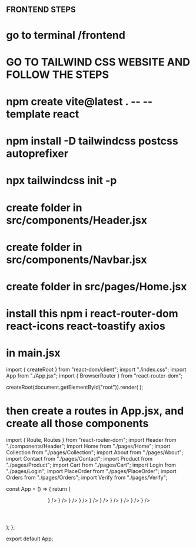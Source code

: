 ## FRONTEND STEPS

# go to terminal /frontend

# GO TO TAILWIND CSS WEBSITE AND FOLLOW THE STEPS

# npm create vite@latest . -- --template react

# npm install -D tailwindcss postcss autoprefixer

# npx tailwindcss init -p

# create folder in src/components/Header.jsx

# create folder in src/components/Navbar.jsx

# create folder in src/pages/Home.jsx

# install this npm i react-router-dom react-icons react-toastify axios

# in main.jsx

import { createRoot } from "react-dom/client";
import "./index.css";
import App from "./App.jsx";
import { BrowserRouter } from "react-router-dom";

createRoot(document.getElementById("root")).render(
<BrowserRouter>
<App />
</BrowserRouter>
);

# then create a routes in App.jsx, and create all those components

import { Route, Routes } from "react-router-dom";
import Header from "./components/Header";
import Home from "./pages/Home";
import Collection from "./pages/Collection";
import About from "./pages/About";
import Contact from "./pages/Contact";
import Product from "./pages/Product";
import Cart from "./pages/Cart";
import Login from "./pages/Login";
import PlaceOrder from "./pages/PlaceOrder";
import Orders from "./pages/Orders";
import Verify from "./pages/Verify";

const App = () => {
return (
<main className="">
<Header />
<Routes>
<Route path="/" element={<Home />} />
<Route path="/collection" element={<Collection />} />
<Route path="/about" element={<About />} />
<Route path="/contact" element={<Contact />} />
<Route path="/product/:productId" element={<Product />} />
<Route path="/cart" element={<Cart />} />
<Route path="/login" element={<Login />} />
<Route path="/place-order" element={<PlaceOrder />} />
<Route path="/orders" element={<Orders />} />
<Route path="/verify" element={<Verify />} />
</Routes>
</main>
);
};

export default App;
